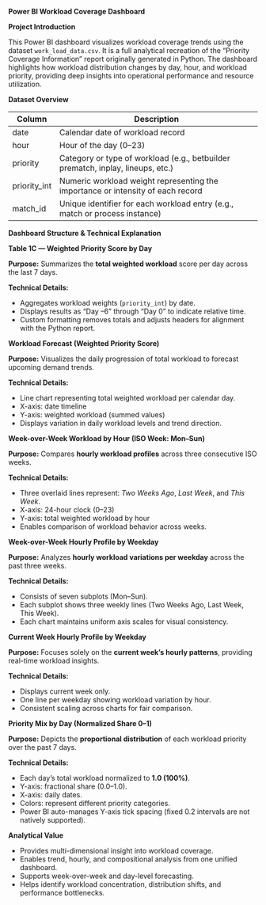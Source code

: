 **Power BI Workload Coverage Dashboard**

**Project Introduction**

This Power BI dashboard visualizes workload coverage trends using the dataset `work_load_data.csv`.
It is a full analytical recreation of the “Priority Coverage Information” report originally generated in Python.
The dashboard highlights how workload distribution changes by day, hour, and workload priority, providing deep insights into operational performance and resource utilization.

**Dataset Overview**

| Column       | Description                                                                     |
| ------------ | ------------------------------------------------------------------------------- |
| date         | Calendar date of workload record                                                |
| hour         | Hour of the day (0–23)                                                          |
| priority     | Category or type of workload (e.g., betbuilder prematch, inplay, lineups, etc.) |
| priority_int | Numeric workload weight representing the importance or intensity of each record |
| match_id     | Unique identifier for each workload entry (e.g., match or process instance)     |

**Dashboard Structure & Technical Explanation**

**Table 1C — Weighted Priority Score by Day**

**Purpose:**
Summarizes the **total weighted workload** score per day across the last 7 days.

**Technical Details:**

* Aggregates workload weights (`priority_int`) by date.
* Displays results as “Day –6” through “Day 0” to indicate relative time.
* Custom formatting removes totals and adjusts headers for alignment with the Python report.

**Workload Forecast (Weighted Priority Score)**

**Purpose:**
Visualizes the daily progression of total workload to forecast upcoming demand trends.

**Technical Details:**

* Line chart representing total weighted workload per calendar day.
* X-axis: date timeline
* Y-axis: weighted workload (summed values)
* Displays variation in daily workload levels and trend direction.


**Week-over-Week Workload by Hour (ISO Week: Mon–Sun)**

**Purpose:**
Compares **hourly workload profiles** across three consecutive ISO weeks.

**Technical Details:**

* Three overlaid lines represent: *Two Weeks Ago*, *Last Week*, and *This Week*.
* X-axis: 24-hour clock (0–23)
* Y-axis: total weighted workload by hour
* Enables comparison of workload behavior across weeks.

**Week-over-Week Hourly Profile by Weekday**

**Purpose:**
Analyzes **hourly workload variations per weekday** across the past three weeks.

**Technical Details:**

* Consists of seven subplots (Mon–Sun).
* Each subplot shows three weekly lines (Two Weeks Ago, Last Week, This Week).
* Each chart maintains uniform axis scales for visual consistency.

**Current Week Hourly Profile by Weekday**

**Purpose:**
Focuses solely on the **current week’s hourly patterns**, providing real-time workload insights.

**Technical Details:**

* Displays current week only.
* One line per weekday showing workload variation by hour.
* Consistent scaling across charts for fair comparison.

**Priority Mix by Day (Normalized Share 0–1)**

**Purpose:**
Depicts the **proportional distribution** of each workload priority over the past 7 days.

**Technical Details:**

* Each day’s total workload normalized to **1.0 (100%)**.
* Y-axis: fractional share (0.0–1.0).
* X-axis: daily dates.
* Colors: represent different priority categories.
* Power BI auto-manages Y-axis tick spacing (fixed 0.2 intervals are not natively supported).

**Analytical Value**

* Provides multi-dimensional insight into workload coverage.
* Enables trend, hourly, and compositional analysis from one unified dashboard.
* Supports week-over-week and day-level forecasting.
* Helps identify workload concentration, distribution shifts, and performance bottlenecks.


